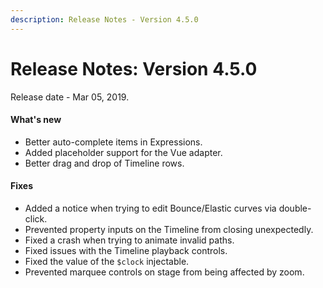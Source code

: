 ```yaml
---
description: Release Notes - Version 4.5.0
---
```


# Release Notes: Version 4.5.0
Release date - Mar 05, 2019.


#### What's new
- Better auto-complete items in Expressions.
- Added placeholder support for the Vue adapter.
- Better drag and drop of Timeline rows.

#### Fixes
- Added a notice when trying to edit Bounce/Elastic curves via double-click.
- Prevented property inputs on the Timeline from closing unexpectedly.
- Fixed a crash when trying to animate invalid paths.
- Fixed issues with the Timeline playback controls.
- Fixed the value of the `$clock` injectable.
- Prevented marquee controls on stage from being affected by zoom.
